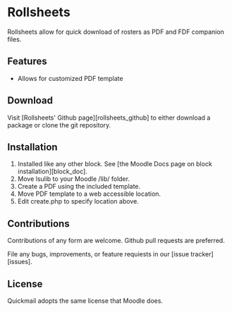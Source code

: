 # Rollsheets

Rollsheets allow for quick download of rosters as PDF and FDF companion files.

## Features

* Allows for customized PDF template

## Download

Visit [Rollsheets' Github page][rollsheets_github] to either download a package or clone the git repository.

## Installation

1. Installed like any other block. See [the Moodle Docs page on block installation][block_doc].
2. Move lsulib to your Moodle /lib/ folder.
3. Create a PDF using the included template.
4. Move PDF template to a web accessible location.
5. Edit create.php to specify location above.

## Contributions

Contributions of any form are welcome. Github pull requests are preferred.

File any bugs, improvements, or feature requiests in our [issue tracker][issues].

## License

Quickmail adopts the same license that Moodle does.



